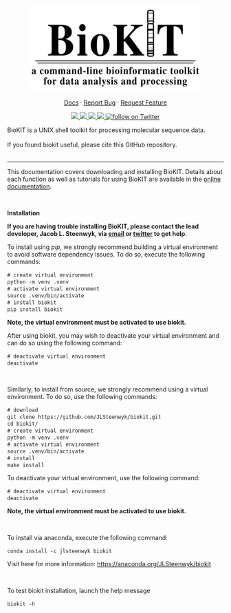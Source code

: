 <p align="center">
  <a href="https://github.com/jlsteenwyk/biokit">
    <img src="https://github.com/JLSteenwyk/BioKIT/blob/main/docs/_static/img/biokit_logo.jpg" alt="Logo" width="400">
  </a>
  <p align="center">
    <a href="https://jlsteenwyk.com/BioKIT/">Docs</a>
    ·
    <a href="https://github.com/jlsteenwyk/biokit/issues">Report Bug</a>
    ·
    <a href="https://github.com/jlsteenwyk/biokit/issues">Request Feature</a>
  </p>
    <p align="center">
        <a href="https://lbesson.mit-license.org/" alt="License">
            <img src="https://img.shields.io/badge/License-MIT-blue.svg">
        </a>
        <!--<a href="https://pypi.org/project/biokit/" alt="PyPI - Python Version">
            <img src="https://img.shields.io/pypi/pyversions/biokit">
        </a>-->
        <a href="https://github.com/JLSteenwyk/BioKIT/actions" alt="Build">
            <img src="https://img.shields.io/github/workflow/status/JLSteenwyk/BioKIT/CI">
        </a>
        <a href="https://codecov.io/gh/JLSteenwyk/BioKIT" alt="Coverage">
          <img src="https://codecov.io/gh/JLSteenwyk/BioKIT/branch/main/graph/badge.svg?token=5X9C6YAVIG">
        </a>
        <a href="https://github.com/jlsteenwyk/biokit/graphs/contributors" alt="Contributors">
            <img src="https://img.shields.io/github/contributors/jlsteenwyk/biokit">
        </a>
        <a href="https://twitter.com/intent/follow?screen_name=jlsteenwyk" alt="Author Twitter">
            <img src="https://img.shields.io/twitter/follow/jlsteenwyk?style=social&logo=twitter"
                alt="follow on Twitter">
        </a>
    </p>
</p>

BioKIT is a UNIX shell toolkit for processing molecular sequence data.<br /><br />
If you found biokit useful, please cite this GitHub repository. <!--*biokit:*. JOURNAL. doi: [DOI](LINK).-->
<br /><br />

---

This documentation covers downloading and installing BioKIT. Details about each function as well as tutorials for using BioKIT are available in the <a href="https://jlsteenwyk.com/BioKIT/">online documentation</a>.

<br />

**Installation** <br />

**If you are having trouble installing BioKIT, please contact the lead developer, Jacob L. Steenwyk, via [email](https://jlsteenwyk.com/contact.html) or [twitter](https://twitter.com/jlsteenwyk) to get help.**

To install using *pip*, we strongly recommend building a virtual environment to avoid software dependency issues. To do so, execute the following commands:
```shell
# create virtual environment
python -m venv .venv
# activate virtual environment
source .venv/bin/activate
# install biokit
pip install biokit
```

**Note, the virtual environment must be activated to use biokit.**

After using biokit, you may wish to deactivate your virtual environment and can do so using the following command:
```shell
# deactivate virtual environment
deactivate
```

<br />

Similarly, to install from source, we strongly recommend using a virtual environment. To do so, use the following commands:
```shell
# download
git clone https://github.com/JLSteenwyk/biokit.git
cd biokit/
# create virtual environment
python -m venv .venv
# activate virtual environment
source .venv/bin/activate
# install
make install
```
To deactivate your virtual environment, use the following command:
```shell
# deactivate virtual environment
deactivate
```
**Note, the virtual environment must be activated to use biokit.**

<br />

To install via anaconda, execute the following command:
```shell
conda install -c jlsteenwyk biokit
```
Visit here for more information:
https://anaconda.org/JLSteenwyk/biokit

<br />

To test biokit installation, launch the help message

```shell
biokit -h
```
